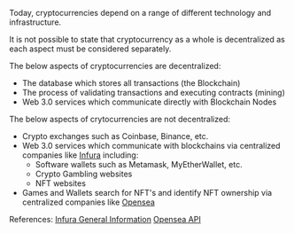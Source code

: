 Today, cryptocurrencies depend on a range of different technology and infrastructure.

It is not possible to state that cryptocurrency as a whole is decentralized as each aspect must be considered separately.

The below aspects of cryptocurrencies are decentralized:
- The database which stores all transactions (the Blockchain)
- The process of validating transactions and executing contracts (mining)
- Web 3.0 services which communicate directly with Blockchain Nodes

The below aspects of crytocurrencies are not decentralized:
- Crypto exchanges such as Coinbase, Binance, etc.
- Web 3.0 services which communicate with blockchains via centralized companies like [Infura](https://infura.io/faq/general) including:
  - Software wallets such as Metamask, MyEtherWallet, etc.
  - Crypto Gambling websites
  - NFT websites
- Games and Wallets search for NFT's and identify NFT ownership via centralized companies like [Opensea](https://docs.opensea.io/reference/getting-assets)

References:
[Infura General Information](https://infura.io/faq/general)
[Opensea API](https://docs.opensea.io/reference/api-overview)